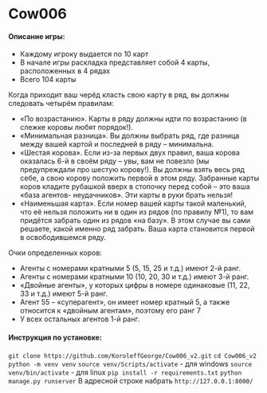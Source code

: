 # Cow006

#### Описание игры:

 - Каждому игроку выдается по 10 карт
 - В начале игры раскладка представляет собой 4 карты, расположенных в 4 рядах
 - Всего 104 карты

Когда приходит ваш черёд класть свою карту в ряд, вы должны следовать четырём правилам:
 - «По возрастанию». Карты в ряду должны идти по возрастанию (в слежке коровы
любят порядок!).
 - «Минимальная разница». Вы должны выбрать ряд, где разница между вашей
картой и последней в ряду – минимальна.
 - «Шестая корова». Если из-за первых двух правил, ваша корова оказалась 6-й в
своём ряду – увы, вам не повезло (мы предупреждали про шестую корову!). Вы
должны взять весь ряд себе, а свою корову положить первой в этом ряду. Забранные
карты коров кладите рубашкой вверх в стопочку перед собой – это ваша «база агентов-
неудачников». Эти карты в руки брать нельзя!
 - «Наименьшая карта». Если номер вашей карты такой маленький, что её нельзя
положить ни в один из рядов (по правилу №1), то вам придётся забрать один из рядов
«на базу». В этом случае вы сами решаете, какой именно ряд забрать. Ваша карта
становится первой в освободившемся ряду.

Очки определенных коров:
 - Агенты с номерами кратными 5 (5, 15, 25 и т.д.) имеют 2-й ранг.
 - Агенты с номерами кратными 10 (10, 20, 30 и т.д.) имеют 3-й ранг.
 - «Двойные агенты», у которых цифры в номере одинаковые (11, 22, 33 и т.д.) имеют 5-й
ранг.
 - Агент 55 – «суперагент», он имеет номер кратный 5, а также относится к «двойным
агентам», поэтому его ранг 7
 - У всех остальных агентов 1-й ранг.

#### Инструкция по установке: 

`git clone https://github.com/KoroleffGeorge/Cow006_v2.git`
`cd Cow006_v2`
`python -m venv venv`
`source venv/Scripts/activate` - для windows
`source venv/bin/activate` - для linux
`pip install -r requirements.txt` 
`python manage.py runserver`
В адресной строке набрать `http://127.0.0.1:8000/`
